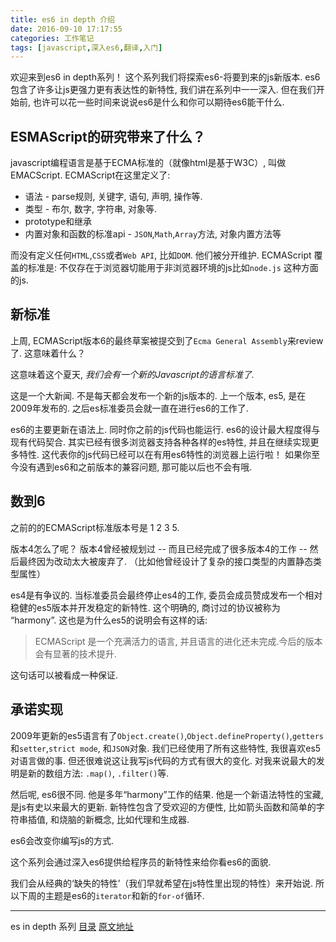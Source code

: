 ```yaml
---
title: es6 in depth 介绍
date: 2016-09-10 17:17:55
categories: 工作笔记
tags: [javascript,深入es6,翻译,入门]
---
```

欢迎来到es6 in depth系列！ 这个系列我们将探索es6-将要到来的js新版本. es6包含了许多让js更强力更有表达性的新特性, 我们讲在系列中一一深入. 但在我们开始前, 也许可以花一些时间来说说es6是什么和你可以期待es6能干什么.

## ESMAScript的研究带来了什么？

javascript编程语言是基于ECMA标准的（就像html是基于W3C）, 叫做EMACScript. ECMAScript在这里定义了: 

+ 语法 - parse规则, 关键字, 语句, 声明, 操作等.
+ 类型 - 布尔, 数字, 字符串, 对象等.
+ prototype和继承
+ 内置对象和函数的标准api - `JSON`,`Math`,`Array`方法, 对象内置方法等

而没有定义任何`HTML`,`CSS`或者`Web API`, 比如`DOM`. 他们被分开维护. ECMAScript 覆盖的标准是:  不仅存在于浏览器切能用于非浏览器环境的js比如`node.js` 这种方面的js.

## 新标准

上周, ECMAScript版本6的最终草案被提交到了`Ecma General Assembly`来review了. 这意味着什么？

这意味着这个夏天, *我们会有一个新的Javascript的语言标准了.*

这是一个大新闻. 不是每天都会发布一个新的js版本的. 上一个版本, es5, 是在2009年发布的. 之后es标准委员会就一直在进行es6的工作了.

es6的主要更新在语法上. 同时你之前的js代码也能运行. es6的设计最大程度得与现有代码契合. 其实已经有很多浏览器支持各种各样的es特性, 并且在继续实现更多特性. 这代表你的js代码已经可以在有用es6特性的浏览器上运行啦！ 如果你至今没有遇到es6和之前版本的兼容问题, 那可能以后也不会有哦.

## 数到6

之前的的ECMAScript标准版本号是 1 2 3 5.

版本4怎么了呢？ 版本4曾经被规划过 -- 而且已经完成了很多版本4的工作 -- 然后最终因为改动太大被废弃了. （比如他曾经设计了复杂的接口类型的内置静态类型属性）

es4是有争议的. 当标准委员会最终停止es4的工作, 委员会成员赞成发布一个相对稳健的es5版本并开发稳定的新特性. 这个明确的, 商讨过的协议被称为 “harmony”. 这也是为什么es5的说明会有这样的话: 

>  ECMAScript 是一个充满活力的语言, 并且语言的进化还未完成.今后的版本会有显著的技术提升.

这句话可以被看成一种保证.

## 承诺实现

2009年更新的es5语言有了`Object.create()`,`Object.defineProperty()`,`getters`和`setter`,`strict mode`, 和`JSON`对象. 我们已经使用了所有这些特性, 我很喜欢es5对语言做的事. 但还很难说这让我写js代码的方式有很大的变化. 对我来说最大的发明是新的数组方法: `.map()`, `.filter()`等.

然后呢, es6很不同. 他是多年“harmony”工作的结果. 他是一个新语法特性的宝藏, 是js有史以来最大的更新. 新特性包含了受欢迎的方便性, 比如箭头函数和简单的字符串插值, 和烧脑的新概念, 比如代理和生成器. 

es6会改变你编写js的方式.

这个系列会通过深入es6提供给程序员的新特性来给你看es6的面貌.

我们会从经典的‘缺失的特性’（我们早就希望在js特性里出现的特性）来开始说. 所以下周的主题是es6的`iterator`和新的`for-of`循环. 

---

es in depth 系列 [目录](/2016/09/10/es6-in-depth-content/) [原文地址](https://hacks.mozilla.org/category/es6-in-depth/)